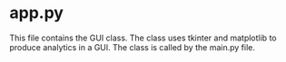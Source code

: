 <html>
<h1>app.py</h1>
<div>
This file contains the GUI class.
The class uses tkinter and matplotlib to produce analytics in a GUI.
The class is called by the main.py file.

</div>
</html>
